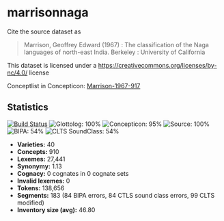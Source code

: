 # marrisonnaga

Cite the source dataset as

> Marrison, Geoffrey Edward (1967) : The classification of the Naga languages of north-east India. Berkeley : University of California

This dataset is licensed under a https://creativecommons.org/licenses/by-nc/4.0/ license

Conceptlist in Concepticon: [Marrison-1967-917](http://concepticon.clld.org/contributions/Marrison-1967-917)

## Statistics


[![Build Status](https://travis-ci.org/lexibank/marrisonnaga.svg?branch=master)](https://travis-ci.org/lexibank/marrisonnaga)
![Glottolog: 100%](https://img.shields.io/badge/Glottolog-100%25-brightgreen.svg "Glottolog: 100%")
![Concepticon: 95%](https://img.shields.io/badge/Concepticon-95%25-green.svg "Concepticon: 95%")
![Source: 100%](https://img.shields.io/badge/Source-100%25-brightgreen.svg "Source: 100%")
![BIPA: 54%](https://img.shields.io/badge/BIPA-54%25-red.svg "BIPA: 54%")
![CLTS SoundClass: 54%](https://img.shields.io/badge/CLTS%20SoundClass-54%25-red.svg "CLTS SoundClass: 54%")

- **Varieties:** 40
- **Concepts:** 910
- **Lexemes:** 27,441
- **Synonymy:** 1.13
- **Cognacy:** 0 cognates in 0 cognate sets
- **Invalid lexemes:** 0
- **Tokens:** 138,656
- **Segments:** 183 (84 BIPA errors, 84 CTLS sound class errors, 99 CLTS modified)
- **Inventory size (avg):** 46.80